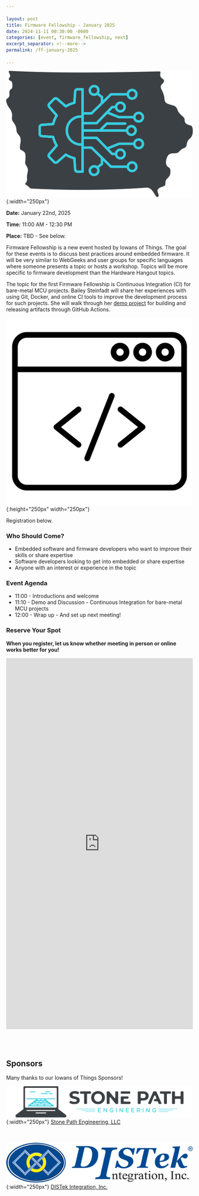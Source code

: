 ```yaml
---

layout: post
title: Firmware Fellowship - January 2025
date: 2024-11-11 00:30:00 -0600
categories: [event, firmware_fellowship, next]
excerpt_separator: <!--more-->
permalink: /ff-january-2025

---
```


![Logo](/assets/images/iowans_of_things.png){:width="250px"}

**Date:**  January 22nd, 2025

**Time:**  11:00 AM - 12:30 PM

**Place:** TBD - See below.

Firmware Fellowship is a new event hosted by Iowans of Things. The goal for these events is to discuss best practices around embedded firmware. It will be very similar to WebGeeks and user groups for specific languages where someone presents a topic or hosts a workshop. Topics will be more specific to firmware development than the Hardware Hangout topics. 

The topic for the first Firmware Fellowship is Continuous Integration (CI) for bare-metal MCU projects. Bailey Steinfadt will share her experiences with using Git, Docker, and online CI tools to improve the development process for such projects. She will walk through her [demo project](https://github.com/Stone-Path-Engineering/demo-pic18) for building and releasing artifacts through GitHub Actions. 

![Icon](/assets/images/icon_firmware.png){:height="250px" width="250px"}

Registration below.

<!--more-->  
<!--the above "comment" tells the main page where to put the break-->

### Who Should Come?

- Embedded software and firmware developers who want to improve their skills or share expertise
- Software developers looking to get into embedded or share expertise
- Anyone with an interest or experience in the topic 

### Event Agenda

- 11:00 - Introductions and welcome
- 11:10 - Demo and Discussion - Continuous Integration for bare-metal MCU projects
- 12:00 - Wrap up - And set up next meeting!

### Reserve Your Spot

**When you register, let us know whether meeting in person or online works better for you!**


<iframe width="640px" height="1000px" src="https://forms.office.com/Pages/ResponsePage.aspx?id=TC-pVBN1lUyrG48XT6bHMM1ikcqVEqBFvBT6xFFlvOVUOEJCNzNTVFFST1ZEMzE0RTdRS1BDRFJCOS4u&embed=true" frameborder="0" marginwidth="0" marginheight="0" style="border: none; max-width:100%; max-height:100vh" allowfullscreen webkitallowfullscreen mozallowfullscreen msallowfullscreen> </iframe>

<br /><br />

## Sponsors

Many thanks to our Iowans of Things Sponsors!

![SPE Logo](/assets/images/logo_stonepath_horiz.png){:width="250px"}
[Stone Path Engineering, LLC](https://stonepathengineering.com/)

<br /><br />
![DISTek Logo](/assets/images/DISTek_Logo.png){:width="250px"}
[DISTek Integration, Inc.](https://distek.com/)
